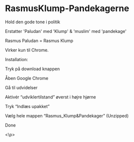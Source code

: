 # RasmusKlump-Pandekagerne
Hold den gode tone i politik

Erstatter 'Paludan' med 'Klump' & 'muslim' med 'pandekage'

Rasmus Paludan = Rasmus Klump

Virker kun til Chrome.




<p>Installation:

Tryk på download knappen

Åben Google Chrome

Gå til udvidelser

Aktivér “udviklertilstand” øverst i højre hjørne

Tryk “Indlæs upakket”

Vælg hele mappen “Rasmus_Klump&Pandekager” (Unzipped)

Done


<\p>
